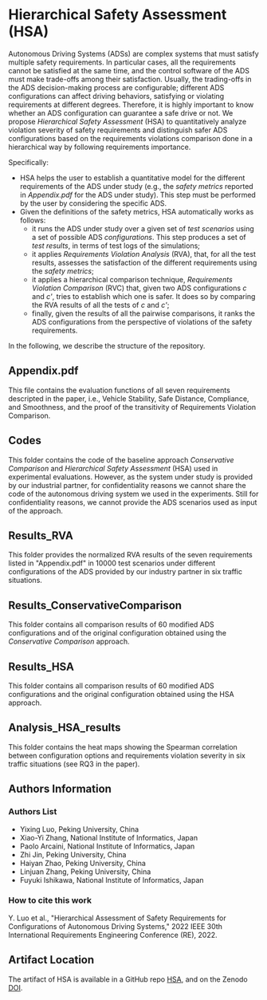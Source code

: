 # Hierarchical Safety Assessment (HSA)
Autonomous Driving Systems (ADSs) are complex systems that must satisfy multiple safety requirements. In particular cases, all the requirements cannot be satisfied at the same time, and the control software of the ADS must make trade-offs among their satisfaction. Usually, the trading-offs in the ADS decision-making process are configurable; different ADS configurations can affect driving behaviors, satisfying or violating requirements at different degrees. Therefore, it is highly important to know whether an ADS configuration can guarantee a safe drive or not. We propose *Hierarchical Safety Assessment* (HSA) to quantitatively analyze violation severity of safety requirements and distinguish safer ADS configurations based on the requirements violations comparison done in a hierarchical way by following requirements importance.

Specifically:
- HSA helps the user to establish a quantitative model for the different requirements of the ADS under study (e.g., the *safety metrics* reported in *Appendix.pdf* for the ADS under study). This step must be performed by the user by considering the specific ADS.
- Given the definitions of the safety metrics, HSA automatically works as follows:
  - it runs the ADS under study over a given set of *test scenarios* using a set of possible ADS *configurations*. This step produces a set of *test results*, in terms of test logs of the simulations;
  - it applies *Requirements Violation Analysis* (RVA), that, for all the test results, assesses the satisfaction of the different requirements using the *safety metrics*;
  - it applies a hierarchical comparison technique, *Requirements Violation Comparison* (RVC) that, given two ADS configurations *c* and *c'*, tries to establish which one is safer. It does so by comparing the RVA results of all the tests of *c* and *c'*;
  - finally, given the results of all the pairwise comparisons, it ranks the ADS configurations from the perspective of violations of the safety requirements.

In the following, we describe the structure of the repository.

## Appendix.pdf
This file contains the evaluation functions of all seven requirements descripted in the paper, i.e., Vehicle Stability, Safe Distance, Compliance, and Smoothness, and the proof of the transitivity of Requirements Violation Comparison.

## Codes
This folder contains the code of the baseline approach *Conservative Comparison* and *Hierarchical Safety Assessment* (HSA) used in experimental evaluations. However, as the system under study is provided by our industrial partner, for confidentiality reasons we cannot share the code of the autonomous driving system we used in the experiments. Still for confidentiality reasons, we cannot provide the ADS scenarios used as input of the approach.

## Results_RVA
This folder provides the normalized RVA results of the seven requirements listed in "Appendix.pdf" in 10000 test scenarios under different configurations of the ADS provided by our industry partner in six traffic situations.

## Results_ConservativeComparison
This folder contains all comparison results of 60 modified ADS configurations and of the original configuration obtained using the *Conservative Comparison* approach.

## Results_HSA
This folder contains all comparison results of 60 modified ADS configurations and the original configuration obtained using the HSA approach.

## Analysis_HSA_results
This folder contains the heat maps showing the Spearman correlation between configuration options and requirements violation severity in six traffic situations (see RQ3 in the paper).


## Authors Information

### Authors List

- Yixing Luo, Peking University, China
- Xiao-Yi Zhang, National Institute of Informatics, Japan
- Paolo Arcaini, National Institute of Informatics, Japan
- Zhi Jin, Peking University, China
- Haiyan Zhao, Peking University, China
- Linjuan Zhang, Peking University, China
- Fuyuki Ishikawa, National Institute of Informatics, Japan

### How to cite this work

Y. Luo et al., "Hierarchical Assessment of Safety Requirements for Configurations of Autonomous Driving Systems," 2022 IEEE 30th International Requirements Engineering Conference (RE), 2022.


## Artifact Location

The artifact of HSA is available in a GitHub repo [HSA], and on the Zenodo [DOI]. 

[HSA]: https://github.com/YixingLuo/Hierarchical-Safety-Assessment

[DOI]: https://doi.org/10.5281/zenodo.6568917
